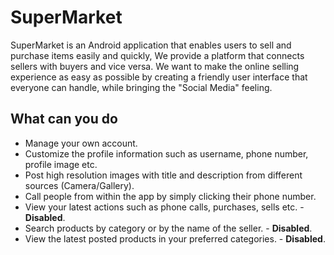 # SuperMarket

SuperMarket is an Android application that enables users to sell and purchase items easily and quickly, We provide a platform that connects
sellers with buyers and vice versa. We want to make the online selling experience as easy as possible by creating a friendly user interface
that everyone can handle, while bringing the "Social Media" feeling.

## What can you do

* Manage your own account.
* Customize the profile information such as username, phone number,  profile image etc.
* Post high resolution images with title and description from different sources (Camera/Gallery).
* Call people from within the app by simply clicking their phone number.
* View your latest actions such as phone calls, purchases, sells etc. - **Disabled**.
* Search products by category or by the name of the seller. - **Disabled**.
* View the latest posted products in your preferred categories. - **Disabled**.
